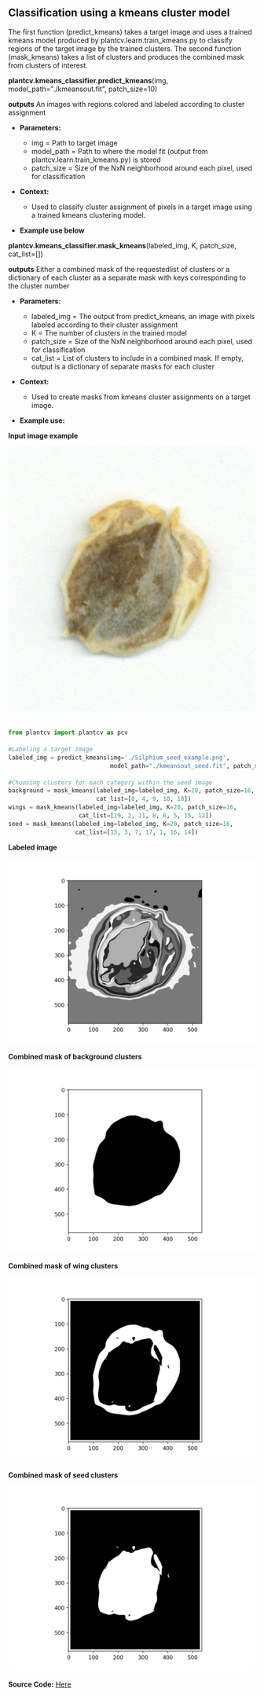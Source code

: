## Classification using a kmeans cluster model

The first function (predict_kmeans) takes a target image and uses a trained kmeans model produced by plantcv.learn.train_kmeans.py to classify regions of the target image by the trained clusters. The second function (mask_kmeans) takes a list of clusters and produces the combined mask from clusters of interest. 

**plantcv.kmeans_classifier.predict_kmeans**(img, model_path="./kmeansout.fit", patch_size=10)

**outputs** An images with regions colored and labeled according to cluster assignment

- **Parameters:**
    - img = Path to target image
    - model_path = Path to where the model fit (output from plantcv.learn.train_kmeans.py) is stored
    - patch_size = Size of the NxN neighborhood around each pixel, used for classification

- **Context:**
    - Used to classify cluster assignment of pixels in a target image using a trained kmeans clustering model.

- **Example use below**


**plantcv.kmeans_classifier.mask_kmeans**(labeled_img, K, patch_size, cat_list=[])

**outputs** Either a combined mask of the requestedlist of clusters or a dictionary of each cluster as a separate mask with keys corresponding to the cluster number 

- **Parameters:**
    - labeled_img = The output from predict_kmeans, an image with pixels labeled according to their cluster assignment
    - K = The number of clusters in the trained model
    - patch_size = Size of the NxN neighborhood around each pixel, used for classification
    - cat_list = List of clusters to include in a combined mask. If empty, output is a dictionary of separate masks for each cluster

- **Context:**
    - Used to create masks from kmeans cluster assignments on a target image.  

- **Example use:**

**Input image example**

![Screenshot](img/documentation_images/kmeans_clustering/Silphium_seed_example.png)

```python

from plantcv import plantcv as pcv

#Labeling a target image
labeled_img = predict_kmeans(img='./Silphium_seed_example.png',
                             model_path="./kmeansout_seed.fit", patch_size=16)

#Choosing clusters for each category within the seed image
background = mask_kmeans(labeled_img=labeled_img, K=20, patch_size=16, 
                         cat_list=[0, 4, 9, 10, 18])
wings = mask_kmeans(labeled_img=labeled_img, K=20, patch_size=16, 
                    cat_list=[19, 2, 11, 8, 6, 5, 15, 12])
seed = mask_kmeans(labeled_img=labeled_img, K=20, patch_size=16, 
                   cat_list=[13, 3, 7, 17, 1, 16, 14])

```

**Labeled image**

![Screenshot](img/documentation_images/kmeans_clustering/Silphium_seed_labeled.png)

**Combined mask of background clusters**

![Screenshot](img/documentation_images/kmeans_clustering/Silphium_background_mask.png)

**Combined mask of wing clusters**

![Screenshot](img/documentation_images/kmeans_clustering/Silphium_wing_mask.png)

**Combined mask of seed clusters**

![Screenshot](img/documentation_images/kmeans_clustering/Silphium_seed_mask.png)

**Source Code:** [Here](https://github.com/danforthcenter/plantcv/blob/main/plantcv/plantcv/kmeans_classifier.py)